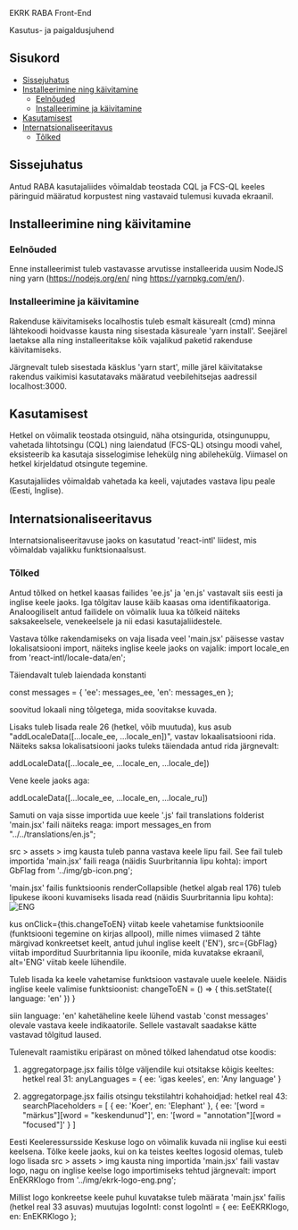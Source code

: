 EKRK RABA Front-End

Kasutus- ja paigaldusjuhend

## Sisukord

- [Sissejuhatus](#sissejuhatus)
- [Installeerimine ning käivitamine](#installeerimine-ning-käivitamine)
  - [Eelnõuded](#eelnõuded)
  - [Installeerimine ja käivitamine](#installeerimine-ja-käivitamine) 
- [Kasutamisest](#kasutamisest)
- [Internatsionaliseeritavus](#internatsionaliseeritavus)
  - [Tõlked](#tõlked)

## Sissejuhatus

Antud RABA kasutajaliides võimaldab teostada CQL ja FCS-QL keeles päringuid määratud korpustest ning vastavaid tulemusi kuvada ekraanil. 

## Installeerimine ning käivitamine

### Eelnõuded

Enne installeerimist tuleb vastavasse arvutisse installeerida uusim NodeJS ning yarn (https://nodejs.org/en/ ning https://yarnpkg.com/en/).

### Installeerimine ja käivitamine

Rakenduse käivitamiseks localhostis tuleb esmalt käsurealt (cmd) minna lähtekoodi hoidvasse kausta ning sisestada käsureale 'yarn install'. Seejärel laetakse alla ning installeeritakse kõik vajalikud paketid rakenduse käivitamiseks.

Järgnevalt tuleb sisestada käsklus 'yarn start', mille järel käivitatakse rakendus vaikimisi kasutatavaks määratud veebilehitsejas aadressil localhost:3000.

## Kasutamisest

Hetkel on võimalik teostada otsinguid, näha otsingurida, otsingunuppu, vahetada lihtotsingu (CQL) ning laiendatud (FCS-QL) otsingu moodi vahel, eksisteerib ka kasutaja sisselogimise lehekülg ning abilehekülg. Viimasel on hetkel kirjeldatud otsingute tegemine.

Kasutajaliides võimaldab vahetada ka keeli, vajutades vastava lipu peale (Eesti, Inglise).

## Internatsionaliseeritavus

Internatsionaliseeritavuse jaoks on kasutatud 'react-intl' liidest, mis võimaldab vajalikku funktsionaalsust.

### Tõlked

Antud tõlked on hetkel kaasas failides 'ee.js' ja 'en.js' vastavalt siis eesti ja inglise keele jaoks. Iga tõlgitav lause käib kaasas oma identifikaatoriga. Analoogiliselt antud failidele on võimalik luua ka tõlkeid näiteks saksakeelsele, venekeelsele ja nii edasi kasutajaliidestele.

Vastava tõlke rakendamiseks on vaja lisada veel 'main.jsx' päisesse vastav lokalisatsiooni import, näiteks inglise keele jaoks on vajalik:
import locale_en from 'react-intl/locale-data/en';

Täiendavalt tuleb laiendada konstanti 

const messages = {
    'ee': messages_ee,
    'en': messages_en
};

soovitud lokaali ning tõlgetega, mida soovitakse kuvada. 

Lisaks tuleb lisada reale 26 (hetkel, võib muutuda), kus asub "addLocaleData([...locale_ee, ...locale_en])", vastav lokaalisatsiooni rida. Näiteks saksa lokalisatsiooni jaoks tuleks täiendada antud rida järgnevalt:

addLocaleData([...locale_ee, ...locale_en, ...locale_de])

Vene keele jaoks aga:

addLocaleData([...locale_ee, ...locale_en, ...locale_ru])

Samuti on vaja sisse importida uue keele '.js' fail translations folderist 'main.jsx' faili näiteks reaga:
import messages_en from "../../translations/en.js";

src > assets > img kausta tuleb panna vastava keele lipu fail. See fail tuleb importida 'main.jsx' faili reaga (näidis Suurbritannia lipu kohta):
import GbFlag from '../img/gb-icon.png';

'main.jsx' failis funktsioonis renderCollapsible (hetkel algab real 176) tuleb lipukese ikooni kuvamiseks lisada read (näidis Suurbritannia lipu kohta):
  <a className='nav-item navbar-brand' tabIndex='-1' onClick={this.changeToEN}>
    <img className='ico' src={GbFlag} alt='ENG' />
  </a>

kus onClick={this.changeToEN} viitab keele vahetamise funktsioonile (funktsiooni tegemine on kirjas allpool), mille nimes viimased 2 tähte märgivad konkreetset keelt, antud juhul inglise keelt ('EN'),
src={GbFlag} viitab imporditud Suurbritannia lipu ikoonile, mida kuvatakse ekraanil,
alt='ENG' viitab keele lühendile.

Tuleb lisada ka keele vahetamise funktsioon vastavale uuele keelele. Näidis inglise keele valimise funktsioonist:
changeToEN = () => {
  this.setState({
    language: 'en'
  })
}

siin language: 'en' kahetäheline keele lühend vastab 'const messages' olevale vastava keele indikaatorile. Sellele vastavalt saadakse kätte vastavad tõlgitud laused.

Tulenevalt raamistiku eripärast on mõned tõlked lahendatud otse koodis:
1. aggregatorpage.jsx failis tõlge väljendile kui otsitakse kõigis keeltes:
  hetkel real 31:
  	anyLanguages = {
      ee: 'igas keeles',
      en: 'Any language'
    }

2. aggregatorpage.jsx failis otsingu tekstilahtri kohahoidjad:
  hetkel real 43:
    searchPlaceholders = [
      {
        ee: 'Koer',
        en: 'Elephant'
      },
      {
        ee: '[word = "märkus"][word = "keskendunud"]',
        en: '[word = "annotation"][word = "focused"]'
      }
    ]

Eesti Keeleressursside Keskuse logo on võimalik kuvada nii inglise kui eesti keelsena. Tõlke keele jaoks, kui on ka teistes keeltes logosid olemas, tuleb logo lisada src > assets > img kausta ning importida 'main.jsx' faili vastav logo, nagu on inglise keelse logo importimiseks tehtud järgnevalt:
import EnEKRKlogo from '../img/ekrk-logo-eng.png';

Millist logo konkreetse keele puhul kuvatakse tuleb määrata 'main.jsx' failis (hetkel real 33 asuvas) muutujas logoIntl:
const logoIntl = {
  ee: EeEKRKlogo,
  en: EnEKRKlogo
};